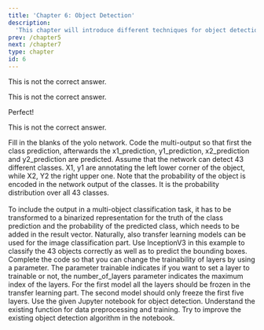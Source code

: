 ```yaml
---
title: 'Chapter 6: Object Detection'
description:
  'This chapter will introduce different techniques for object detection'
prev: /chapter5
next: /chapter7
type: chapter
id: 6
---
```


<exercise id="41" title="Object detection" type="slides">

<slides source="chapter6_01_ObjectDetection">
</slides>

</exercise>

<exercise id="42" title="Object detection architectures">
<choice id=1>

<opt text="YOLO is a two stage method">

This is not the correct answer.

</opt>

<opt text="Two stage methods split the localization and classification task">

This is not the correct answer.

</opt>

<opt text="Two stage methods split the regional proposal and classification task" correct=True>

Perfect!

</opt>

<opt text="Faster R-CNN is a one stage method">

This is not the correct answer.

</opt>
</choice>
</exercise>


<exercise id="43"  title="Hands on - YOLO">
    Fill in the blanks of the yolo network. Code the multi-output so that first the class prediction, afterwards the x1_prediction, y1_prediction, x2_prediction and y2_prediction are predicted. Assume that the network can detect 43 different classes. X1, y1 are annotating the left lower corner of the object, while X2, Y2 the right upper one. Note that the probability of the object is encoded in the network output of the classes. It is the probability distribution over all 43 classes. <br><br>
    To include the output in a multi-object classification task, it has to be transformed to a binarized representation for the truth of the class prediction and the probability of the predicted class, which needs to be added in the result vector. 
<codeblock id="06_01">
</codeblock>
</exercise>

<exercise id="44"  title="Hands on - YOLO (2)">
 	Naturally, also transfer learning models can be used for the image classification part. Use InceptionV3 in this example to classify the 43 objects correctly as well as to predict the bounding boxes.
<codeblock id="06_02">
</codeblock>
</exercise>

<exercise id="45"  title="Hands on - YOLO (3)">
 	Complete the code so that you can change the trainability of layers by using a parameter.
 	The parameter trainable indicates if you want to set a layer to trainable or not, the number_of_layers parameter indicates the maximum index of the layers. For the first model all the layers should be frozen in the transfer learning part. The second model should only freeze the first five layers.
<codeblock id="06_03">
</codeblock>
</exercise>

<exercise id="46" title="Transfer Learning and Obejct detection" type="slides">

<slides source="chapter6_02_ObjectDetection_TransferLearning">
</slides>

</exercise>

<exercise id="47" title="Playing with the code - Object Detection">
	Use the given Jupyter notebook for object detection. Understand the existing function for data preprocessing and training.
	Try to improve the existing object detection algorithm in the notebook. 
</exercise>